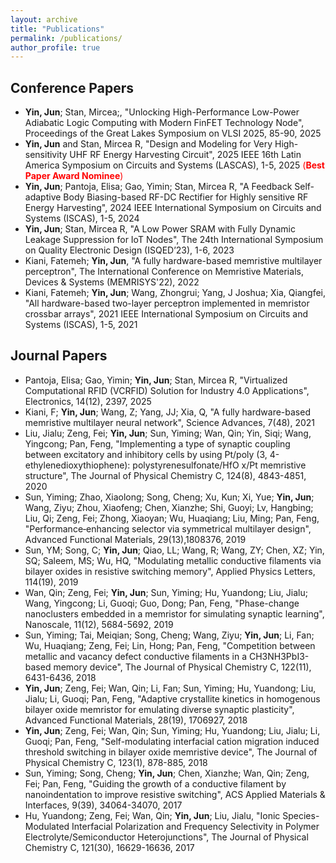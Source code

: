 ```yaml
---
layout: archive
title: "Publications"
permalink: /publications/
author_profile: true
---
```


## Conference Papers

* **Yin, Jun**; Stan, Mircea;, "Unlocking High-Performance Low-Power Adiabatic Logic Computing with Modern FinFET Technology Node", Proceedings of the Great Lakes Symposium on VLSI 2025, 85-90, 2025
* **Yin, Jun** and Stan, Mircea R, "Design and Modeling for Very High-sensitivity UHF RF Energy Harvesting Circuit", 2025 IEEE 16th Latin America Symposium on Circuits and Systems (LASCAS), 1-5, 2025 <span style="color: red;">(**Best Paper Award Nominee**)</span>
* **Yin, Jun**; Pantoja, Elisa; Gao, Yimin; Stan, Mircea R, "A Feedback Self-adaptive Body Biasing-based RF-DC Rectifier for Highly sensitive RF Energy Harvesting", 2024 IEEE International Symposium on Circuits and Systems (ISCAS), 1-5, 2024
* **Yin, Jun**; Stan, Mircea R, "A Low Power SRAM with Fully Dynamic Leakage Suppression for IoT Nodes", The 24th International Symposium on Quality Electronic Design (ISQED’23), 1-6, 2023
* Kiani, Fatemeh; **Yin, Jun**, "A fully hardware-based memristive multilayer perceptron", The International Conference on Memristive Materials, Devices & Systems (MEMRISYS'22), 2022
* Kiani, Fatemeh; **Yin, Jun**; Wang, Zhongrui; Yang, J Joshua; Xia, Qiangfei, "All hardware-based two-layer perceptron implemented in memristor crossbar arrays",	2021 IEEE International Symposium on Circuits and Systems (ISCAS), 1-5, 2021



## Journal Papers

* Pantoja, Elisa; Gao, Yimin; **Yin, Jun**; Stan, Mircea R, "Virtualized Computational RFID (VCRFID) Solution for Industry 4.0 Applications", Electronics, 14(12), 2397, 2025
* Kiani, F; **Yin, Jun**; Wang, Z; Yang, JJ; Xia, Q, "A fully hardware-based memristive multilayer neural network", Science Advances, 7(48), 2021
* Liu, Jialu; Zeng, Fei; **Yin, Jun**; Sun, Yiming; Wan, Qin; Yin, Siqi; Wang, Yingcong; Pan, Feng, "Implementing a type of synaptic coupling between excitatory and inhibitory cells by using Pt/poly (3, 4-ethylenedioxythiophene): polystyrenesulfonate/HfO x/Pt memristive structure",	The Journal of Physical Chemistry C, 124(8), 4843-4851, 2020
* Sun, Yiming; Zhao, Xiaolong; Song, Cheng; Xu, Kun; Xi, Yue; **Yin, Jun**; Wang, Ziyu; Zhou, Xiaofeng; Chen, Xianzhe; Shi, Guoyi; Lv, Hangbing; Liu, Qi; Zeng, Fei; Zhong, Xiaoyan; Wu, Huaqiang; Liu, Ming; Pan, Feng, "Performance‐enhancing selector via symmetrical multilayer design", Advanced Functional Materials, 29(13),1808376, 2019
* Sun, YM; Song, C; **Yin, Jun**; Qiao, LL; Wang, R; Wang, ZY; Chen, XZ; Yin, SQ; Saleem, MS; Wu, HQ, "Modulating metallic conductive filaments via bilayer oxides in resistive switching memory", Applied Physics Letters, 114(19), 2019
* Wan, Qin; Zeng, Fei; **Yin, Jun**; Sun, Yiming; Hu, Yuandong; Liu, Jialu; Wang, Yingcong; Li, Guoqi; Guo, Dong; Pan, Feng, "Phase-change nanoclusters embedded in a memristor for simulating synaptic learning", Nanoscale,	11(12), 5684-5692, 2019
* Sun, Yiming; Tai, Meiqian; Song, Cheng; Wang, Ziyu; **Yin, Jun**; Li, Fan; Wu, Huaqiang; Zeng, Fei; Lin, Hong; Pan, Feng, "Competition between metallic and vacancy defect conductive filaments in a CH3NH3PbI3-based memory device", The Journal of Physical Chemistry C, 122(11), 6431-6436, 2018
* **Yin, Jun**; Zeng, Fei; Wan, Qin; Li, Fan; Sun, Yiming; Hu, Yuandong; Liu, Jialu; Li, Guoqi; Pan, Feng, "Adaptive crystallite kinetics in homogenous bilayer oxide memristor for emulating diverse synaptic plasticity",	Advanced Functional Materials, 28(19), 1706927, 2018
* **Yin, Jun**; Zeng, Fei; Wan, Qin; Sun, Yiming; Hu, Yuandong; Liu, Jialu; Li, Guoqi; Pan, Feng, "Self-modulating interfacial cation migration induced threshold switching in bilayer oxide memristive device", The Journal of Physical Chemistry C, 123(1),	878-885,	2018
* Sun, Yiming; Song, Cheng; **Yin, Jun**; Chen, Xianzhe; Wan, Qin; Zeng, Fei; Pan, Feng, "Guiding the growth of a conductive filament by nanoindentation to improve resistive switching", ACS Applied Materials & Interfaces, 9(39), 34064-34070, 2017
* Hu, Yuandong; Zeng, Fei; Wan, Qin; **Yin, Jun**; Liu, Jialu, "Ionic Species-Modulated Interfacial Polarization and Frequency Selectivity in Polymer Electrolyte/Semiconductor Heterojunctions", The Journal of Physical Chemistry C, 121(30), 16629-16636, 2017
